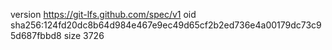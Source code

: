 version https://git-lfs.github.com/spec/v1
oid sha256:124fd20dc8b64d984e467e9ec49d65cf2b2ed736e4a00179dc73c95d687fbbd8
size 3726
